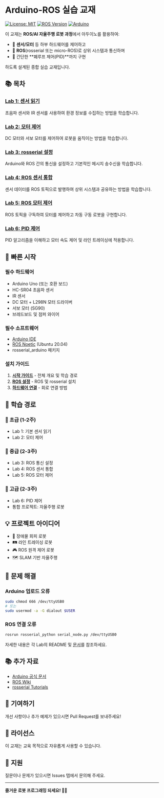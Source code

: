 # Arduino-ROS 실습 교재

[![License: MIT](https://img.shields.io/badge/License-MIT-yellow.svg)](https://opensource.org/licenses/MIT)
[![ROS Version](https://img.shields.io/badge/ROS-Noetic-blue.svg)](http://wiki.ros.org/noetic)
[![Arduino](https://img.shields.io/badge/Arduino-Compatible-green.svg)](https://www.arduino.cc/)

이 교재는 **ROS/AI 자율주행 로봇 과정**에서 아두이노를 활용하여:
- 🔧 **센서/모터** 등 하부 하드웨어를 제어하고
- 🤖 **ROS**(rosserial 또는 micro-ROS)로 상위 시스템과 통신하며
- 🎯 간단한 **폐루프 제어(PID)**까지 구현

하도록 설계된 종합 실습 교재입니다.

## 📚 목차

### [Lab 1: 센서 읽기](lab1_sensors/)
초음파 센서와 IR 센서를 사용하여 환경 정보를 수집하는 방법을 학습합니다.

### [Lab 2: 모터 제어](lab2_motors/)
DC 모터와 서보 모터를 제어하여 로봇을 움직이는 방법을 학습합니다.

### [Lab 3: rosserial 설정](lab3_rosserial_setup/)
Arduino와 ROS 간의 통신을 설정하고 기본적인 메시지 송수신을 학습합니다.

### [Lab 4: ROS 센서 통합](lab4_ros_sensors/)
센서 데이터를 ROS 토픽으로 발행하여 상위 시스템과 공유하는 방법을 학습합니다.

### [Lab 5: ROS 모터 제어](lab5_ros_motors/)
ROS 토픽을 구독하여 모터를 제어하고 차동 구동 로봇을 구현합니다.

### [Lab 6: PID 제어](lab6_pid_control/)
PID 알고리즘을 이해하고 모터 속도 제어 및 라인 트레이싱에 적용합니다.

## 🚀 빠른 시작

### 필수 하드웨어
- Arduino Uno (또는 호환 보드)
- HC-SR04 초음파 센서
- IR 센서
- DC 모터 + L298N 모터 드라이버
- 서보 모터 (SG90)
- 브레드보드 및 점퍼 와이어

### 필수 소프트웨어
- [Arduino IDE](https://www.arduino.cc/en/software)
- [ROS Noetic](http://wiki.ros.org/noetic/Installation) (Ubuntu 20.04)
- rosserial_arduino 패키지

### 설치 가이드
1. **[시작 가이드](docs/GETTING_STARTED.md)** - 전체 개요 및 학습 경로
2. **[ROS 설정](docs/ROS_SETUP.md)** - ROS 및 rosserial 설치
3. **[하드웨어 연결](docs/HARDWARE_SETUP.md)** - 회로 연결 방법

## 📖 학습 경로

### 🌱 초급 (1-2주)
- Lab 1: 기본 센서 읽기
- Lab 2: 모터 제어

### 🌿 중급 (2-3주)
- Lab 3: ROS 통신 설정
- Lab 4: ROS 센서 통합
- Lab 5: ROS 모터 제어

### 🌳 고급 (2-3주)
- Lab 6: PID 제어
- 통합 프로젝트: 자율주행 로봇

## 💡 프로젝트 아이디어

- 🚗 장애물 회피 로봇
- 🛤️ 라인 트레이싱 로봇
- 🎮 ROS 원격 제어 로봇
- 🗺️ SLAM 기반 자율주행

## 🔧 문제 해결

### Arduino 업로드 오류
```bash
sudo chmod 666 /dev/ttyUSB0
# 또는
sudo usermod -a -G dialout $USER
```

### ROS 연결 오류
```bash
rosrun rosserial_python serial_node.py /dev/ttyUSB0
```

자세한 내용은 각 Lab의 README 및 [문서](docs/)를 참조하세요.

## 📚 추가 자료

- [Arduino 공식 문서](https://www.arduino.cc/reference/en/)
- [ROS Wiki](http://wiki.ros.org/)
- [rosserial Tutorials](http://wiki.ros.org/rosserial_arduino/Tutorials)

## 🤝 기여하기

개선 사항이나 추가 예제가 있으시면 Pull Request를 보내주세요!

## 📄 라이선스

이 교재는 교육 목적으로 자유롭게 사용할 수 있습니다.

## 📧 지원

질문이나 문제가 있으시면 Issues 탭에서 문의해 주세요.

---

**즐거운 로봇 프로그래밍 되세요! 🤖✨**
